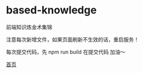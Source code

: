 # based-knowledge

前端知识炼金术集锦

注意每次新增文件，如果页面刷新不生效的话，重启服务！

每次提交代码，先 npm run build 在提交代码
加油～

[首页](./docs/README.md)
